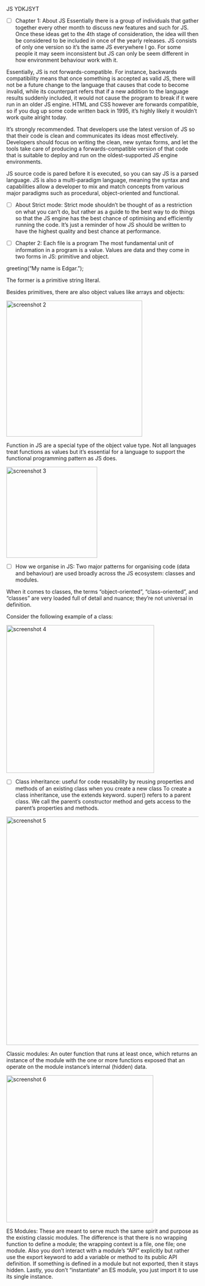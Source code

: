 JS YDKJSYT

- [ ] Chapter 1: About JS
      Essentially there is a group of individuals that gather together every other month to discuss new features and such for JS. Once these ideas get to the 4th stage of consideration, the idea will then be considered to be included in once of the yearly releases. JS consists of only one version so it’s the same JS everywhere I go. For some people it may seem inconsistent but JS can only be seem different in how environment behaviour work with it.

Essentially, JS is not forwards-compatible. For instance, backwards compatibility means that once something is accepted as valid JS, there will not be a future change to the language that causes that code to become invalid, while its counterpart refers that if a new addition to the language results suddenly included, it would not cause the program to break if it were run in an older JS engine. HTML and CSS however are forwards compatible, so if you dug up some code written back in 1995, it’s highly likely it wouldn’t work quite alright today.

It’s strongly recommended. That developers use the latest version of JS so that their code is clean and communicates its ideas most effectively. Developers should focus on writing the clean, new syntax forms, and let the tools take care of producing a forwards-compatible version of that code that is suitable to deploy and run on the oldest-supported JS engine environments.

JS source code is pared before it is executed, so you can say JS is a parsed language.
JS is also a multi-paradigm language, meaning the syntax and capabilities allow a developer to mix and match concepts from various major paradigms such as procedural, object-oriented and functional.

- [ ] About Strict mode:
      Strict mode shouldn’t be thought of as a restriction on what you can’t do, but rather as a guide to the best way to do things so that the JS engine has the best chance of optimising and efficiently running the code. It’s just a reminder of how JS should be written to have the highest quality and best chance at performance.

- [ ] Chapter 2: Each file is a program
      The most fundamental unit of information in a program is a value. Values are data and they come in two forms in JS: primitive and object.

greeting(“My name is Edgar.”);

The former is a primitive string literal.

Besides primitives, there are also object values like arrays and objects:

<img width="356" alt="screenshot 2" src="https://user-images.githubusercontent.com/108761141/180851694-2d648afa-f6c9-4ea5-9047-81ee90135565.png">

Function in JS are a special type of the object value type. Not all languages treat functions as values but it’s essential for a language to support the functional programming pattern as JS does.

<img width="238" alt="screenshot 3" src="https://user-images.githubusercontent.com/108761141/180851701-81664030-efdd-4a0f-acb5-af32e2a14923.png">

- [ ] How we organise in JS:
      Two major patterns for organising code (data and behaviour) are used broadly across the JS ecosystem: classes and modules.

When it comes to classes, the terms “object-oriented”, “class-oriented”, and “classes” are very loaded full of detail and nuance; they’re not universal in definition.

Consider the following example of a class:

<img width="387" alt="screenshot 4" src="https://user-images.githubusercontent.com/108761141/180851708-d8524f97-8f6b-46ca-93fc-bc2941e85893.png">

- [ ] Class inheritance: useful for code reusability by reusing properties and methods of an existing class when you create a new class
      To create a class inheritance, use the extends keyword.
      super() refers to a parent class. We call the parent’s constructor method and gets access to the parent’s properties and methods.

<img width="598" alt="screenshot 5" src="https://user-images.githubusercontent.com/108761141/180851734-7b8f4f50-6f4a-45e1-9c9b-4717713f408f.png">

Classic modules:
An outer function that runs at least once, which returns an instance of the module with the one or more functions exposed that an operate on the module instance’s internal (hidden) data.

<img width="385" alt="screenshot 6" src="https://user-images.githubusercontent.com/108761141/180851749-3d15da62-147a-4ea4-862d-0b7ef8ebabed.png">

ES Modules:
These are meant to serve much the same spirit and purpose as the existing classic modules. The difference is that there is no wrapping function to define a module; the wrapping context is a file, one file; one module. Also you don’t interact with a module’s “API” explicitly but rather use the export keyword to add a variable or method to its public API definition. If something is defined in a module but not exported, then it stays hidden. Lastly, you don’t “instantiate” an ES module, you just import it to use its single instance.
